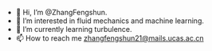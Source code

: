 - 👋 Hi, I’m @ZhangFengshun.
- 👀 I’m interested in fluid mechanics and machine learning.
- 🌱 I’m currently learning turbulence.
- 📫 How to reach me zhangfengshun21@mails.ucas.ac.cn

<!---
ZhangFengshun/ZhangFengshun is a ✨ special ✨ repository because its `README.md` (this file) appears on your GitHub profile.
You can click the Preview link to take a look at your changes.
--->
